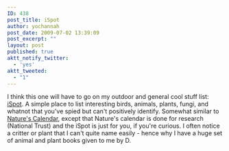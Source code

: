 ```yaml
---
ID: 438
post_title: iSpot
author: yochannah
post_date: 2009-07-02 13:39:09
post_excerpt: ""
layout: post
published: true
aktt_notify_twitter:
  - 'yes'
aktt_tweeted:
  - "1"
---
```

I think this one will have to go on my outdoor and general cool stuff list: <a href="http://www.ispot.org.uk/">iSpot</a>. A simple place to list interesting birds, animals, plants, fungi, and whatnot that you've spied but can't positively identify. Somewhat similar to <a href="http://www.naturescalendar.org.uk/">Nature's Calendar</a>, except that Nature's calendar is done for research (National Trust) and the iSpot is just for you, if you're curious. I often notice a critter or plant that I can't quite name easily - hence why I have a huge set of animal and plant books given to me by D.